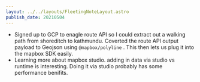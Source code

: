 ```yaml
---
layout: ../../layouts/FleetingNoteLayout.astro
publish_date: 20210504
---
```


- Signed up to GCP to enagle route API so I could extract out a walking path from shoreditch to kathmundu. Coverted the route API output payload to Geojson using `@mapbox/polyline` . This then lets us plug it into the mapbox SDK easily.
- Learning more about mapbox studio. adding in data via studio vs runtime is interesting. Doing it via studio probably has some performance benifits.
